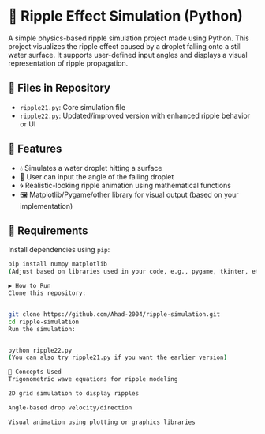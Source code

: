 # 🌊 Ripple Effect Simulation (Python)

A simple physics-based ripple simulation project made using Python. This project visualizes the ripple effect caused by a droplet falling onto a still water surface. It supports user-defined input angles and displays a visual representation of ripple propagation.

## 📁 Files in Repository

- `ripple21.py`: Core simulation file 
- `ripple22.py`: Updated/improved version with enhanced ripple behavior or UI


## 🚀 Features

- 💧 Simulates a water droplet hitting a surface
- 📐 User can input the angle of the falling droplet
- 🌀 Realistic-looking ripple animation using mathematical functions
- 🖼️ Matplotlib/Pygame/other library for visual output (based on your implementation)

## 🔧 Requirements

Install dependencies using `pip`:

```bash
pip install numpy matplotlib
(Adjust based on libraries used in your code, e.g., pygame, tkinter, etc.)

▶️ How to Run
Clone this repository:


git clone https://github.com/Ahad-2004/ripple-simulation.git
cd ripple-simulation
Run the simulation:


python ripple22.py
(You can also try ripple21.py if you want the earlier version)

🧠 Concepts Used
Trigonometric wave equations for ripple modeling

2D grid simulation to display ripples

Angle-based drop velocity/direction

Visual animation using plotting or graphics libraries
